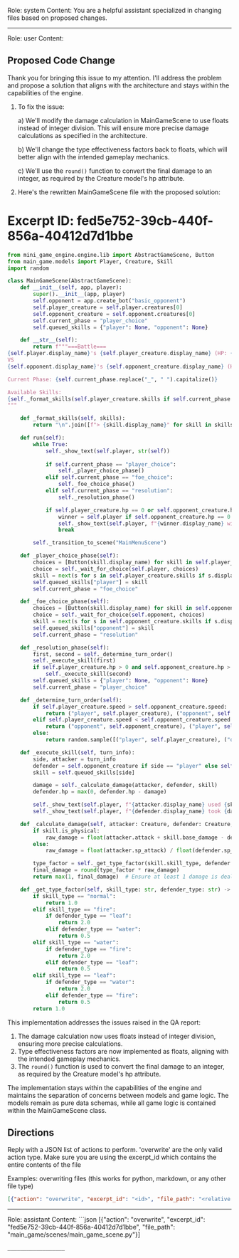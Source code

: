 Role: system
Content: You are a helpful assistant specialized in changing files based on proposed changes.
__________________
Role: user
Content: 
## Proposed Code Change
Thank you for bringing this issue to my attention. I'll address the problem and propose a solution that aligns with the architecture and stays within the capabilities of the engine.

1. To fix the issue:

   a) We'll modify the damage calculation in MainGameScene to use floats instead of integer division. This will ensure more precise damage calculations as specified in the architecture.
   
   b) We'll change the type effectiveness factors back to floats, which will better align with the intended gameplay mechanics.
   
   c) We'll use the `round()` function to convert the final damage to an integer, as required by the Creature model's hp attribute.

2. Here's the rewritten MainGameScene file with the proposed solution:

# Excerpt ID: fed5e752-39cb-440f-856a-40412d7d1bbe
```python main_game/scenes/main_game_scene.py
from mini_game_engine.engine.lib import AbstractGameScene, Button
from main_game.models import Player, Creature, Skill
import random

class MainGameScene(AbstractGameScene):
    def __init__(self, app, player):
        super().__init__(app, player)
        self.opponent = app.create_bot("basic_opponent")
        self.player_creature = self.player.creatures[0]
        self.opponent_creature = self.opponent.creatures[0]
        self.current_phase = "player_choice"
        self.queued_skills = {"player": None, "opponent": None}

    def __str__(self):
        return f"""===Battle===
{self.player.display_name}'s {self.player_creature.display_name} (HP: {self.player_creature.hp}/{self.player_creature.max_hp})
VS
{self.opponent.display_name}'s {self.opponent_creature.display_name} (HP: {self.opponent_creature.hp}/{self.opponent_creature.max_hp})

Current Phase: {self.current_phase.replace("_", " ").capitalize()}

Available Skills:
{self._format_skills(self.player_creature.skills if self.current_phase == "player_choice" else self.opponent_creature.skills)}
"""

    def _format_skills(self, skills):
        return "\n".join([f"> {skill.display_name}" for skill in skills])

    def run(self):
        while True:
            self._show_text(self.player, str(self))
            
            if self.current_phase == "player_choice":
                self._player_choice_phase()
            elif self.current_phase == "foe_choice":
                self._foe_choice_phase()
            elif self.current_phase == "resolution":
                self._resolution_phase()

            if self.player_creature.hp == 0 or self.opponent_creature.hp == 0:
                winner = self.player if self.opponent_creature.hp == 0 else self.opponent
                self._show_text(self.player, f"{winner.display_name} wins!")
                break

        self._transition_to_scene("MainMenuScene")

    def _player_choice_phase(self):
        choices = [Button(skill.display_name) for skill in self.player_creature.skills]
        choice = self._wait_for_choice(self.player, choices)
        skill = next(s for s in self.player_creature.skills if s.display_name == choice.display_name)
        self.queued_skills["player"] = skill
        self.current_phase = "foe_choice"

    def _foe_choice_phase(self):
        choices = [Button(skill.display_name) for skill in self.opponent_creature.skills]
        choice = self._wait_for_choice(self.opponent, choices)
        skill = next(s for s in self.opponent_creature.skills if s.display_name == choice.display_name)
        self.queued_skills["opponent"] = skill
        self.current_phase = "resolution"

    def _resolution_phase(self):
        first, second = self._determine_turn_order()
        self._execute_skill(first)
        if self.player_creature.hp > 0 and self.opponent_creature.hp > 0:
            self._execute_skill(second)
        self.queued_skills = {"player": None, "opponent": None}
        self.current_phase = "player_choice"

    def _determine_turn_order(self):
        if self.player_creature.speed > self.opponent_creature.speed:
            return ("player", self.player_creature), ("opponent", self.opponent_creature)
        elif self.player_creature.speed < self.opponent_creature.speed:
            return ("opponent", self.opponent_creature), ("player", self.player_creature)
        else:
            return random.sample([("player", self.player_creature), ("opponent", self.opponent_creature)], 2)

    def _execute_skill(self, turn_info):
        side, attacker = turn_info
        defender = self.opponent_creature if side == "player" else self.player_creature
        skill = self.queued_skills[side]

        damage = self._calculate_damage(attacker, defender, skill)
        defender.hp = max(0, defender.hp - damage)

        self._show_text(self.player, f"{attacker.display_name} used {skill.display_name}!")
        self._show_text(self.player, f"{defender.display_name} took {damage} damage!")

    def _calculate_damage(self, attacker: Creature, defender: Creature, skill: Skill) -> int:
        if skill.is_physical:
            raw_damage = float(attacker.attack + skill.base_damage - defender.defense)
        else:
            raw_damage = float(attacker.sp_attack) / float(defender.sp_defense) * float(skill.base_damage)

        type_factor = self._get_type_factor(skill.skill_type, defender.creature_type)
        final_damage = round(type_factor * raw_damage)
        return max(1, final_damage)  # Ensure at least 1 damage is dealt

    def _get_type_factor(self, skill_type: str, defender_type: str) -> float:
        if skill_type == "normal":
            return 1.0
        elif skill_type == "fire":
            if defender_type == "leaf":
                return 2.0
            elif defender_type == "water":
                return 0.5
        elif skill_type == "water":
            if defender_type == "fire":
                return 2.0
            elif defender_type == "leaf":
                return 0.5
        elif skill_type == "leaf":
            if defender_type == "water":
                return 2.0
            elif defender_type == "fire":
                return 0.5
        return 1.0
```

This implementation addresses the issues raised in the QA report:

1. The damage calculation now uses floats instead of integer division, ensuring more precise calculations.
2. Type effectiveness factors are now implemented as floats, aligning with the intended gameplay mechanics.
3. The `round()` function is used to convert the final damage to an integer, as required by the Creature model's hp attribute.

The implementation stays within the capabilities of the engine and maintains the separation of concerns between models and game logic. The models remain as pure data schemas, while all game logic is contained within the MainGameScene class.

## Directions
Reply with a JSON list of actions to perform. 'overwrite' are the only valid action type. 
Make sure you are using the excerpt_id which contains the entire contents of the file

Examples:
overwriting files (this works for python, markdown, or any other file type)
```json output_example1
[{"action": "overwrite", "excerpt_id": "<id>", "file_path": "<relative file path>"}]
```

__________________
Role: assistant
Content: ```json
[{"action": "overwrite", "excerpt_id": "fed5e752-39cb-440f-856a-40412d7d1bbe", "file_path": "main_game/scenes/main_game_scene.py"}]
```
__________________
